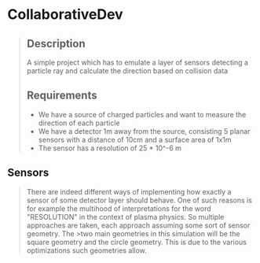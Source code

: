 # CollaborativeDev
>## Description
>A simple project which has to emulate a layer of sensors detecting a particle ray and calculate the direction based on collision data
>
>## Requirements
>* We have a source of charged particles and want to measure the direction of each particle
>* We have a detector 1m away from the source, consisting 5 planar sensors with a distance of 10cm and a surface area of 1x1m 
>* The sensor has a resolution of 25 * 10^-6 m
## Sensors
>There are indeed different ways of implementing how exactly a sensor of some detector layer should behave. One of such reasons is for example the multihood of 
>interpretations for the word "RESOLUTION" in the context of plasma physics. So multiple approaches are taken, each approach assuming some sort of sensor geometry. The >two main geometries in this simulation will be the square geometry and the circle geometry. This is due to the various optimizations such geometries allow.
